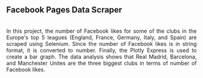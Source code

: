 ## Facebook Pages Data Scraper


<div style="text-align: justify">
    <br>
In this project, the number of Facebook likes for some of the clubs in the Europe's top 5 leagues (England, France, Germany, Italy, and Spain) are scraped using Selenium. Since the number of Facebook likes is in string format, it is converted to number. Finally, the Plotly Express is used to create a bar graph. The data analysis shows that Real Madrid, Barcelona, and Manchester Unites are the three biggest clubs in terms of number of Facebook likes.
    </div>
